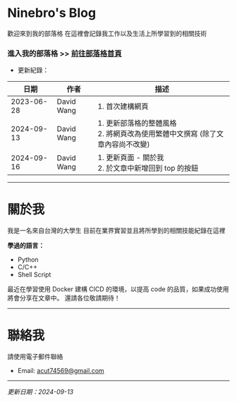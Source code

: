 # Ninebro's Blog

歡迎來到我的部落格
在這裡會記錄我工作以及生活上所學習到的相關技術

### **進入我的部落格 >> [前往部落格首頁](https://davidnine.github.io/MyBlog/home.html)**

* 更新紀錄：

|    日期   |    作者    |                                描述                                   |
|----------|------------|----------------------------------------------------------------------|
|2023-06-28| David Wang | 1. 首次建構網頁                                                        |
|2024-09-13| David Wang | 1. 更新部落格的整體風格 <br>2. 將網頁改為使用繁體中文撰寫 (除了文章內容尚不改變)|
|2024-09-16| David Wang | 1. 更新頁面 - 關於我<br>2. 於文章中新增回到 top 的按鈕|



---
# 關於我

我是一名來自台灣的大學生
目前在業界實習並且將所學到的相關技能紀錄在這裡

**學過的語言：**

* Python
* C/C++
* Shell Script

最近在學習使用 Docker 建構 CICD 的環境，以提高 code 的品質，如果成功使用將會分享在文章中。
還請各位敬請期待！

---
# 聯絡我

請使用電子郵件聯絡

* Email: acut74569@gmail.com

---
*更新日期：2024-09-13*
